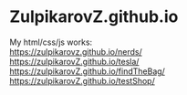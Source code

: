 # ZulpikarovZ.github.io
My html/css/js works:  
https://zulpikarovz.github.io/nerds/  
https://zulpikarovZ.github.io/tesla/  
https://zulpikarovZ.github.io/findTheBag/  
https://zulpikarovZ.github.io/testShop/
